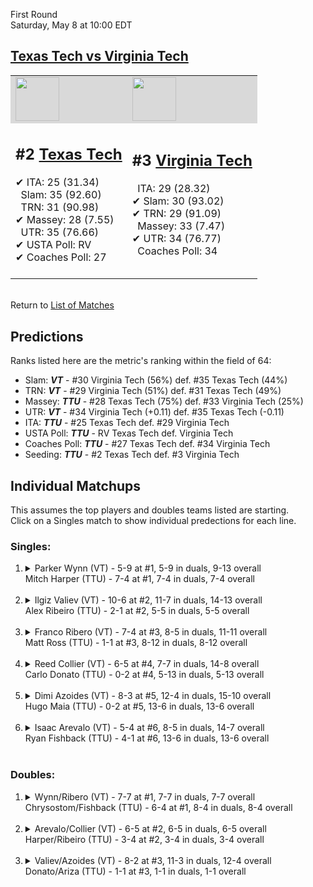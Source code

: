 First Round  
Saturday, May 8 at 10:00 EDT
## [Texas Tech vs Virginia Tech](https://www.ncaa.com/game/5833391) 

<table><tr style="background-color: #d9d9d9 !important"><td><a href="#"><img src="https://www.ncaa.com/sites/default/files/images/logos/schools/t/texas-tech.70.png" width="70" height="70" /></a></td><td><a href="#"><img src="https://www.ncaa.com/sites/default/files/images/logos/schools/v/virginia-tech.70.png" width="70" height="70" /></a></td></tr><tr>
<td>  

<h2>#2 <a href="#">Texas Tech</a></h2>  
&#10004; ITA: 25 (31.34)<br>  
&nbsp; Slam: 35 (92.60)<br>  
&nbsp; TRN: 31 (90.98)<br>  
&#10004; Massey: 28 (7.55)<br>  
&nbsp; UTR: 35 (76.66)<br>  
&#10004; USTA Poll: RV<br>  
&#10004; Coaches Poll: 27<br>  
<br>  

</td>
<td>  

<h2>#3 <a href="#">Virginia Tech</a></h2>  
&nbsp; ITA: 29 (28.32)<br>  
&#10004; Slam: 30 (93.02)<br>  
&#10004; TRN: 29 (91.09)<br>  
&nbsp; Massey: 33 (7.47)<br>  
&#10004; UTR: 34 (76.77)<br>  
&nbsp; Coaches Poll: 34<br>  
<br>  

</td>
</tr></table>  


<br>Return to [List of Matches](../index.md)  

## Predictions  

Ranks listed here are the metric's ranking within the field of 64:  
- Slam: ***VT*** - #30 Virginia Tech (56%) def. #35 Texas Tech (44%)  
- TRN: ***VT*** - #29 Virginia Tech (51%) def. #31 Texas Tech (49%)  
- Massey: ***TTU*** - #28 Texas Tech (75%) def. #33 Virginia Tech (25%)  
- UTR: ***VT*** - #34 Virginia Tech (+0.11) def. #35 Texas Tech (-0.11)  
- ITA: ***TTU*** - #25 Texas Tech def. #29 Virginia Tech  
- USTA Poll: ***TTU*** - RV Texas Tech def. Virginia Tech  
- Coaches Poll: ***TTU*** - #27 Texas Tech def. #34 Virginia Tech  
- Seeding: ***TTU*** - #2 Texas Tech def. #3 Virginia Tech  

## Individual Matchups  
This assumes the top players and doubles teams listed are starting.  
Click on a Singles match to show individual predections for each line.  

### Singles:  

<ol>
<li><details>
<summary markdown="span">Parker Wynn (VT) - 5-9 at #1, 5-9 in duals, 9-13 overall<br>Mitch Harper (TTU) - 7-4 at #1, 7-4 in duals, 7-4 overall</summary>
<h4>Predictions</h4><ul>
<li>Slam: <b><i>VT</i></b> - Harper (77%) def. Wynn (23%)</li>  
<li>TRN: <b><i>VT</i></b> - Harper (79%) def. Wynn (21%)</li>  
<li>Massey: <b><i>VT</i></b> - Harper (75%) def. Wynn (25%)</li>  
<li>UTR: <b><i>VT</i></b> - Harper (80%) def. Wynn (20%)</li>  
<li>ITA: <b><i>VT</i></b> - Harper (7.69) def. Wynn (1.67)</li>  
</ul>
</details>&nbsp;</li>
<li><details>
<summary markdown="span">Ilgiz Valiev (VT) - 10-6 at #2, 11-7 in duals, 14-13 overall<br>Alex Ribeiro (TTU) - 2-1 at #2, 5-5 in duals, 5-5 overall</summary>
<h4>Predictions</h4><ul>
<li>Slam: <b><i>VT</i></b> - Ribeiro (58%) def. Valiev (42%)</li>  
<li>TRN: <b><i>VT</i></b> - Ribeiro (57%) def. Valiev (43%)</li>  
<li>Massey: <b><i>VT</i></b> - Ribeiro (75%) def. Valiev (25%)</li>  
<li>UTR: <b><i>TTU</i></b> - Valiev (76%) def. Ribeiro (24%)</li>  
<li>ITA: <b><i>VT</i></b> - Ribeiro (9.63) def. Valiev (1.70)</li>  
</ul>
</details>&nbsp;</li>
<li><details>
<summary markdown="span">Franco Ribero (VT) - 7-4 at #3, 8-5 in duals, 11-11 overall<br>Matt Ross (TTU) - 1-1 at #3, 8-12 in duals, 8-12 overall</summary>
<h4>Predictions</h4><ul>
<li>Slam: <b><i>VT</i></b> - Ross (77%) def. Ribero (23%)</li>  
<li>TRN: <b><i>VT</i></b> - Ross (71%) def. Ribero (29%)</li>  
<li>Massey: <b><i>VT</i></b> - Ross (75%) def. Ribero (25%)</li>  
<li>UTR: <b><i>VT</i></b> - Ross (70%) def. Ribero (30%)</li>  
<li>ITA: <b><i>VT</i></b> - Ross (6.68) def. Ribero (1.57)</li>  
</ul>
</details>&nbsp;</li>
<li><details>
<summary markdown="span">Reed Collier (VT) - 6-5 at #4, 7-7 in duals, 14-8 overall<br>Carlo Donato (TTU) - 0-2 at #4, 5-13 in duals, 5-13 overall</summary>
<h4>Predictions</h4><ul>
<li>Slam: <b><i>VT</i></b> - Donato (58%) def. Collier (42%)</li>  
<li>TRN: <b><i>TTU</i></b> - Collier (51%) def. Donato (49%)</li>  
<li>Massey: <b><i>TTU</i></b> - Collier (75%) def. Donato (25%)</li>  
<li>UTR: <b><i>TTU</i></b> - Collier (77%) def. Donato (23%)</li>  
<li>ITA: <b><i>VT</i></b> - Donato (2.08) def. Collier (1.70)</li>  
</ul>
</details>&nbsp;</li>
<li><details>
<summary markdown="span">Dimi Azoides (VT) - 8-3 at #5, 12-4 in duals, 15-10 overall<br>Hugo Maia (TTU) - 0-2 at #5, 13-6 in duals, 13-6 overall</summary>
<h4>Predictions</h4><ul>
<li>Slam: <b><i>VT</i></b> - Maia (67%) def. Azoides (33%)</li>  
<li>TRN: <b><i>VT</i></b> - Maia (70%) def. Azoides (30%)</li>  
<li>Massey: <b><i>VT</i></b> - Maia (75%) def. Azoides (25%)</li>  
<li>UTR: <b><i>TTU</i></b> - Azoides (63%) def. Maia (37%)</li>  
<li>ITA: <b><i>VT</i></b> - Maia (2.60) def. Azoides (1.70)</li>  
</ul>
</details>&nbsp;</li>
<li><details>
<summary markdown="span">Isaac Arevalo (VT) - 5-4 at #6, 8-5 in duals, 14-7 overall<br>Ryan Fishback (TTU) - 4-1 at #6, 13-6 in duals, 13-6 overall</summary>
<h4>Predictions</h4><ul>
<li>Slam: <b><i>VT</i></b> - Fishback (53%) def. Arevalo (47%)</li>  
<li>TRN: <b><i>VT</i></b> - Fishback (60%) def. Arevalo (40%)</li>  
<li>Massey: <b><i>VT</i></b> - Fishback (75%) def. Arevalo (25%)</li>  
<li>UTR: <b><i>TTU</i></b> - Arevalo (61%) def. Fishback (39%)</li>  
<li>ITA: <b><i>VT</i></b> - Fishback (2.03) def. Arevalo (1.77)</li>  
</ul>
</details>&nbsp;</li>
</ol>

### Doubles:  

<ol>
<li><details>
<summary markdown="span">Wynn/Ribero (VT) - 7-7 at #1, 7-7 in duals, 7-7 overall<br>Chrysostom/Fishback (TTU) - 6-4 at #1, 8-4 in duals, 8-4 overall</summary>
<br>Sorry, we don't have any metrics for this match
</details>&nbsp;</li>
<li><details>
<summary markdown="span">Arevalo/Collier (VT) - 6-5 at #2, 6-5 in duals, 6-5 overall<br>Harper/Ribeiro (TTU) - 3-4 at #2, 3-4 in duals, 3-4 overall</summary>
<br>Sorry, we don't have any metrics for this match
</details>&nbsp;</li>
<li><details>
<summary markdown="span">Valiev/Azoides (VT) - 8-2 at #3, 11-3 in duals, 12-4 overall<br>Donato/Ariza (TTU) - 1-1 at #3, 1-1 in duals, 1-1 overall</summary>
<br>Sorry, we don't have any metrics for this match
</details>&nbsp;</li>
</ol>
